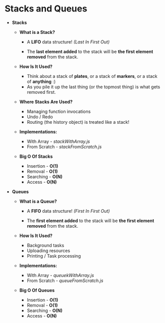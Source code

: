 # Stacks and Queues

* **Stacks**
    - **What is a Stack?**
        - A **LIFO** data structure! *(Last In First Out)*

        - The **last element added** to the stack will be **the first element removed** from the stack.
        
    - **How Is It Used?**
        - Think about a stack of **plates**, or a stack of **markers**, or a stack of **anything** :)
        - As you pile it up the last thing (or the topmost thing) is what gets removed first.

    - **Where Stacks Are Used?**
        - Managing function invocations
        - Undo / Redo
        - Routing (the history object) is treated like a stack!

    - **Implementations:**
        - With Array - *stackWithArray.js*
        - From Scratch - *stackFromScratch.js*

    - **Big O Of Stacks**
        - Insertion - **O(1)**
        - Removal - **O(1)**
        - Searching - **O(N)**
        - Access - **O(N)**

* **Queues**
    - **What is a Queue?**
        - A **FIFO** data structure! *(First In First Out)*

        - The **first element added** to the stack will be **the first element removed** from the stack.
        
    - **How Is It Used?**
        - Background tasks
        - Uploading resources
        - Printing / Task processing
    
    - **Implementations:**
        - With Array - *queuekWithArray.js*
        - From Scratch - *queueFromScratch.js*

    - **Big O Of Queues**
        - Insertion - **O(1)**
        - Removal - **O(1)**
        - Searching - **O(N)**
        - Access - **O(N)**